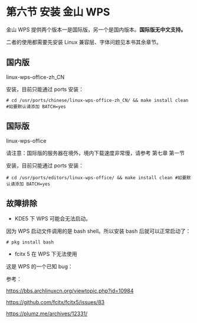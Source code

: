 # 第六节 安装 金山 WPS

金山 WPS 提供两个版本一是国际版，另一个是国内版本。**国际版无中文支持。**

二者的使用都需要先安装 Linux 兼容层、字体问题见本书其余章节。

## 国内版

linux-wps-office-zh_CN

安装，目前只能通过 ports 安装：

```
# cd /usr/ports/chinese/linux-wps-office-zh_CN/ && make install clean #如要默认请添加 BATCH=yes
```


## 国际版

linux-wps-office

请注意：国际版的服务器在境外，境内下载速度非常慢，请参考 第七章 第一节

安装，目前只能通过 ports 安装：

```
# cd /usr/ports/editors/linux-wps-office/ && make install clean #如要默认请添加 BATCH=yes
```

## 故障排除

 - KDE5 下 WPS 可能会无法启动。

因为 WPS 启动文件调用的是 bash shell。所以安装 bash 后就可以正常启动了：

```
# pkg install bash
```

- fcitx 5 在 WPS 下无法使用

这是 WPS 的一个已知 bug：

参考：

<https://bbs.archlinuxcn.org/viewtopic.php?id=10984>

<https://github.com/fcitx/fcitx5/issues/83>

<https://plumz.me/archives/12331/>

